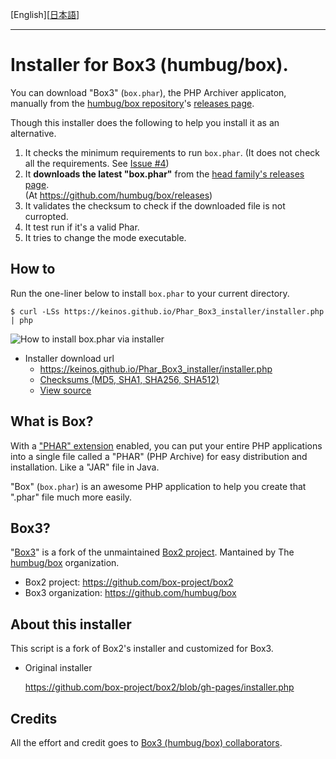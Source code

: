[English][[日本語](README_JA.md)]

---

# Installer for Box3 (humbug/box).

You can download "Box3" (`box.phar`), the PHP Archiver applicaton, manually from the [humbug/box repository](https://github.com/humbug/box)'s [releases page](https://github.com/humbug/box/releases).

Though this installer does the following to help you install it as an alternative.

1. It checks the minimum requirements to run `box.phar`. (It does not check all the requirements. See [Issue #4](https://github.com/KEINOS/Phar_Box3_installer/issues/4))
2. It **downloads the latest "box.phar"** from the [head family's releases page](https://github.com/humbug/box/releases).<br>(At https://github.com/humbug/box/releases)
1. It validates the checksum to check if the downloaded file is not curropted.
3. It test run if it's a valid Phar.
4. It tries to change the mode executable.

## How to

Run the one-liner below to install `box.phar` to your current directory.

```
$ curl -LSs https://keinos.github.io/Phar_Box3_installer/installer.php | php
```

![How to install box.phar via installer](https://keinos.github.io/Phar_Box3_installer/img/howto-install-20180427-0730.gif)

- Installer download url
     - https://keinos.github.io/Phar_Box3_installer/installer.php
     - [Checksums (MD5, SHA1, SHA256, SHA512)](https://keinos.github.io/Phar_Box3_installer/manifest.json)
     - [View source](https://github.com/KEINOS/Phar_Box3_installer/blob/Box3_installer/installer.php)

## What is Box?

With a ["PHAR" extension](http://php.net/manual/en/intro.phar.php) enabled, you can put your entire PHP applications into a single file called a "PHAR" (PHP Archive) for easy distribution and installation. Like a "JAR" file in Java.

"Box" (`box.phar`) is an awesome PHP application to help you create that ".phar" file much more easily.

## Box3?

"[Box3](https://github.com/humbug/box)" is a fork of the unmaintained [Box2 project](https://github.com/box-project/box2). Mantained by The [humbug/box](https://github.com/humbug) organization.

- Box2 project: https://github.com/box-project/box2
- Box3 organization: https://github.com/humbug/box

## About this installer

This script is a fork of Box2's installer and customized for Box3.

- Original installer

    https://github.com/box-project/box2/blob/gh-pages/installer.php

## Credits

All the effort and credit goes to [Box3 (humbug/box) collaborators](https://github.com/humbug/box).
